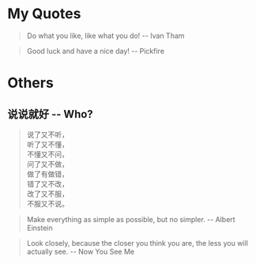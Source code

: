 My Quotes
=========

> Do what you like, like what you do!  -- Ivan Tham

> Good luck and have a nice day!  -- Pickfire

Others
======

## 说说就好  -- Who?

> 说了又不听，<br>
> 听了又不懂，<br>
> 不懂又不问，<br>
> 问了又不做，<br>
> 做了有做错，<br>
> 错了又不改，<br>
> 改了又不服，<br>
> 不服又不说。

> Make everything as simple as possible, but no simpler.  -- Albert Einstein

> Look closely, because the closer you think you are, the less you will actually see.  -- Now You See Me
